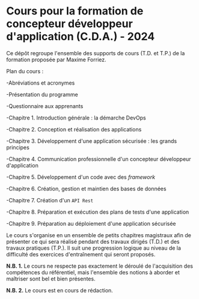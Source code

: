 # Cours pour la formation de concepteur développeur d'application (C.D.A.) - 2024

Ce dépôt regroupe l'ensemble des supports de cours (T.D. et T.P.) de la formation proposée par Maxime Forriez.

Plan du cours :

-Abréviations et acronymes

-Présentation du programme

-Questionnaire aux apprenants

-Chapitre 1. Introduction générale : la démarche DevOps

-Chapitre 2. Conception et réalisation des applications

-Chapitre 3. Développement d'une application sécurisée : les grands principes

-Chapitre 4. Communication professionnelle d'un concepteur développeur d'application

-Chapitre 5. Développement d'un code avec des *framework*

-Chapitre 6. Création, gestion et maintien des bases de données

-Chapitre 7. Création d'un `API Rest`

-Chapitre 8. Préparation et exécution des plans de tests d'une application

-Chapitre 9. Préparation au déploiement d'une application sécurisée

Le cours s'organise en un ensemble de petits chapitres magistraux afin de présenter ce qui sera réalisé pendant des travaux dirigés (T.D.) et des travaux pratiques (T.P.). Il suit une progression logique au niveau de la difficulté des exercices d'entraînement qui seront proposés.

**N.B. 1.** Le cours ne respecte pas exactement le déroulé de l'acquisition des compétences du référentiel, mais l'ensemble des notions à aborder et maîtriser sont bel et bien présentes.

**N.B. 2.** Le cours est en cours de rédaction.
